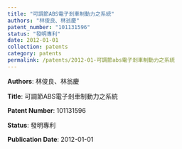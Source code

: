 ```yaml
---
title: "可調節ABS電子剎車制動力之系統"
authors: "林俊良、林翁慶"
patent_number: "101131596"
status: "發明專利"
date: 2012-01-01
collection: patents
category: patents
permalink: /patents/2012-01-可調節abs電子剎車制動力之系統
---
```


**Authors**: 林俊良、林翁慶

**Title**: 可調節ABS電子剎車制動力之系統

**Patent Number**: 101131596

**Status**: 發明專利

**Publication Date**: 2012-01-01
